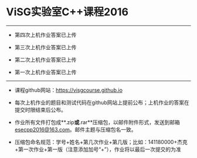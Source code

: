 # ViSG实验室C++课程2016

***

* 第四次上机作业答案已上传

* 第三次上机作业答案已上传

* 第二次上机作业答案已上传

* 第一次上机作业答案已上传

***

* 课程github网站：https://visgcourse.github.io

* 每次上机作业的题目和测试代码在github网站上提前公布；上机作业的答案在提交时限结束后公布。

* 作业所有文件打包成**.zip**或**.rar**压缩包，以邮件附件形式，发送到邮箱 esecpp2016@163.com。邮件主题与压缩包名一致。

* 压缩包命名规范：学号+姓名+第几次作业+第几版；比如：141180000+杰克+第一次作业+第一版（注意添加加号“+”），作业将以最后一次提交的为准
